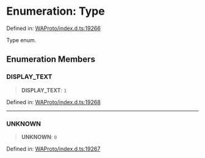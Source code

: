 # Enumeration: Type

Defined in: [WAProto/index.d.ts:19266](https://github.com/Fokusdotid/Baileys/blob/4cdf75fe48f9b13e8084d341633612ce49e934bd/WAProto/index.d.ts#L19266)

Type enum.

## Enumeration Members

### DISPLAY\_TEXT

> **DISPLAY\_TEXT**: `1`

Defined in: [WAProto/index.d.ts:19268](https://github.com/Fokusdotid/Baileys/blob/4cdf75fe48f9b13e8084d341633612ce49e934bd/WAProto/index.d.ts#L19268)

***

### UNKNOWN

> **UNKNOWN**: `0`

Defined in: [WAProto/index.d.ts:19267](https://github.com/Fokusdotid/Baileys/blob/4cdf75fe48f9b13e8084d341633612ce49e934bd/WAProto/index.d.ts#L19267)
